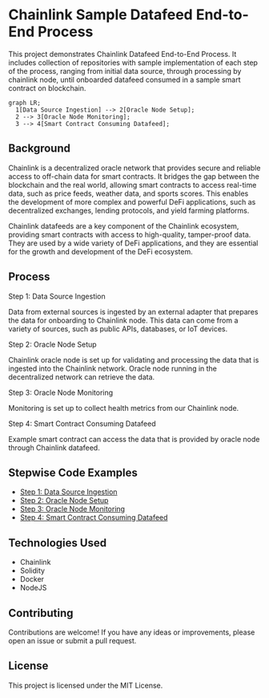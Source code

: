 # Chainlink Sample Datafeed End-to-End Process

This project demonstrates Chainlink Datafeed End-to-End Process. It includes collection of repositories with sample  implementation of each step of the process, ranging from initial data source, through processing by chainlink node, until onboarded datafeed consumed in a sample smart contract on blockchain.

```mermaid 
graph LR;
  1[Data Source Ingestion] --> 2[Oracle Node Setup];
  2 --> 3[Oracle Node Monitoring];
  3 --> 4[Smart Contract Consuming Datafeed];
```
## Background

Chainlink is a decentralized oracle network that provides secure and reliable access to off-chain data for smart contracts. It bridges the gap between the blockchain and the real world, allowing smart contracts to access real-time data, such as price feeds, weather data, and sports scores. This enables the development of more complex and powerful DeFi applications, such as decentralized exchanges, lending protocols, and yield farming platforms.

Chainlink datafeeds are a key component of the Chainlink ecosystem, providing smart contracts with access to high-quality, tamper-proof data. They are used by a wide variety of DeFi applications, and they are essential for the growth and development of the DeFi ecosystem.

## Process

Step 1: Data Source Ingestion

Data from external sources is ingested by an external adapter that prepares the data for onboarding to Chainlink node. This data can come from a variety of sources, such as public APIs, databases, or IoT devices. 

Step 2: Oracle Node Setup

Chainlink oracle node is set up for validating and processing the data that is ingested into the Chainlink network. Oracle node running in the decentralized network can retrieve the data. 

Step 3: Oracle Node Monitoring

Monitoring is set up to collect health metrics from our Chainlink node. 

Step 4: Smart Contract Consuming Datafeed

Example smart contract can access the data that is provided by oracle node through Chainlink datafeed. 

## Stepwise Code Examples
- [Step 1: Data Source Ingestion](https://github.com/st-mn/chainlink-sample-datafeed-process-e2e/tree/main/1-chainlink-adapter-master/openweathermap_cl_ea-master)
- [Step 2: Oracle Node Setup](https://github.com/st-mn/chainlink-sample-datafeed-process-e2e/tree/main/2-chainlink-node-compose-master)
- [Step 3: Oracle Node Monitoring](https://github.com/st-mn/chainlink-sample-datafeed-process-e2e/tree/main/3-chainlink-node-metrics-master/chainlink-node-metrics-master)
- [Step 4: Smart Contract Consuming Datafeed](https://github.com/st-mn/chainlink-sample-datafeed-process-e2e/tree/main/4-chainlink-feed-sample-main)


## Technologies Used
- Chainlink
- Solidity
- Docker
- NodeJS

## Contributing

Contributions are welcome! If you have any ideas or improvements, please open an issue or submit a pull request.

## License

This project is licensed under the MIT License.


